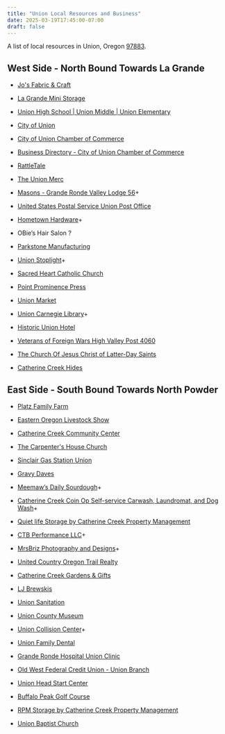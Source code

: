 ```yaml
---
title: "Union Local Resources and Business"
date: 2025-03-19T17:45:00-07:00
draft: false 
---
```


A list of local resources in Union, Oregon [97883](https://www.unitedstateszipcodes.org/97883/).

## West Side - North Bound Towards La Grande

- [Jo's Fabric & Craft](https://www.yelp.com/biz/jos-fabric-and-craft-union?adjust_creative=duckduckgo)

- [La Grande Mini Storage](https://www.lagrandeministorage.com/)

- [Union High School | Union Middle |
Union Elementary](https://www.union.k12.or.us/)

- [City of Union](https://cityofunion.com/)

- [City of Union Chamber of Commerce](https://cityofunionchamber.com/)

- [Business Directory - City of Union Chamber of Commerce](https://cityofunionchamber.com/business-directory/)

- [RattleTale](https://k51qzi5uqu5dgtvtf0l8i0x0ymdxb84vvs7mcpjzs1dae5wizjol212xit3qrk.ipns.dweb.link/)

- [The Union Merc](https://www.facebook.com/profile.php?id=100089977361547&mibextid=LQQJ4d)

- [Masons - Grande Ronde Valley Lodge 56](https://www.masonpost.com/or/granderondevalley56/profile.html)+

- [United States Postal Service Union Post Office](https://tools.usps.com/locations/details/1385396)

- [Hometown Hardware](https://www.facebook.com/profile.php?id=100057097524489)+

- OBie’s Hair Salon ?

- [Parkstone Manufacturing](https://parkstone.rocks/)

- [Union Stoplight](https://www.facebook.com/profile.php?id=100063703503456)+

- [Sacred Heart Catholic Church](https://olvcatholic.org/about-olv/mission-parishes/)

- [Point Prominence Press](https://www.pointprominence.com/)

- [Union Market](https://unionmarketoregon.com/)

- [Union Carnegie Library](https://cityofunion.com/directory/city-library/)+

- [Historic Union Hotel](https://thehistoricunionhotel.com/)

- [Veterans of Foreign Wars High Valley Post 4060](https://vfw4060.org/)

- [The Church Of Jesus Christ of Latter-Day Saints](https://local.churchofjesuschrist.org/en/us/or/union/702-north-main-street)

- [Catherine Creek Hides](https://www.catherinecreekhides.com/)

## East Side - South Bound Towards North Powder

- [Platz Family Farm](https://www.platzfamilyfarm.com/)

- [Eastern Oregon Livestock Show](https://www.easternoregonlivestockshow.com/)

- [Catherine Creek Community Center](https://www.catherinecreekcommunitycenter.com/)

- [The Carpenter's House Church](https://www.catherinecreekcommunitycenter.com/event-list)

- [Sinclair Gas Station Union](https://stations.sinclairoil.com/or/union/363-n-main-st)

- [Gravy Daves](https://k51qzi5uqu5dhnk7ngyzko5athq7wjrs05ohta5xr9pfz0jk74szb8qt5zpau9.ipns.dweb.link/)

- [Meemaw’s Daily Sourdough](https://linktr.ee/Meemaws)+

- [Catherine Creek Coin Op Self-service Carwash, Laundromat, and Dog Wash](https://www.facebook.com/profile.php?id=61557786997016)+

- [Quiet life Storage by Catherine Creek Property Management](https://catherinecreekpm.com/)

- [CTB Performance LLC](https://www.facebook.com/profile.php?id=100063960536965)+

- [MrsBriz Photography and Designs](https://www.facebook.com/profile.php?id=100075492249583)+

- [United Country Oregon Trail Realty](https://www.facebook.com/candyb44/)

- [Catherine Creek Gardens & Gifts](https://www.facebook.com/CatherineCreekGardens/)

- [LJ Brewskis](https://k51qzi5uqu5dlr44wospfhm3h896r5hlml2ctjnf1lvyr9kth119np0gar4sx0.ipns.dweb.link/)

- [Union Sanitation](https://www.facebook.com/UnionSanitation)

- [Union County Museum](https://ucmuseumoregon.com/)

- [Union Collision Center](https://www.carwise.com/auto-body-shops/union-collision-center-union-or-97883/493765)+

- [Union Family Dental](https://southcountyhd.com/)

- [Grande Ronde Hospital Union Clinic](https://www.grh.org/locations/grh-union-clinic/)

- [Old West Federal Credit Union - Union Branch](https://www.oldwestfcu.org/about-us/locations-hours.html)

- [Union Head Start Center](https://eouheadstart.org/centers/)

- [Buffalo Peak Golf Course](https://www.buffalopeakgolf.com/)

- [RPM Storage by Catherine Creek Property Management](https://catherinecreekpm.com/)

- [Union Baptist Church](https://ublogchurch.org/)
